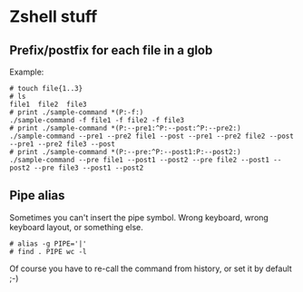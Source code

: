 Zshell stuff
============

Prefix/postfix for each file in a glob
--------------------------------------

Example:

```
# touch file{1..3}
# ls
file1  file2  file3
# print ./sample-command *(P:-f:)
./sample-command -f file1 -f file2 -f file3
# print ./sample-command *(P:--pre1:^P:--post:^P:--pre2:)
./sample-command --pre1 --pre2 file1 --post --pre1 --pre2 file2 --post --pre1 --pre2 file3 --post
# print ./sample-command *(P:--pre:^P:--post1:P:--post2:)
./sample-command --pre file1 --post1 --post2 --pre file2 --post1 --post2 --pre file3 --post1 --post2
```

Pipe alias
----------

Sometimes you can't insert the pipe symbol. Wrong keyboard, wrong keyboard layout, or something else.

```
# alias -g PIPE='|'
# find . PIPE wc -l
```

Of course you have to re-call the command from history, or set it by default ;-)
